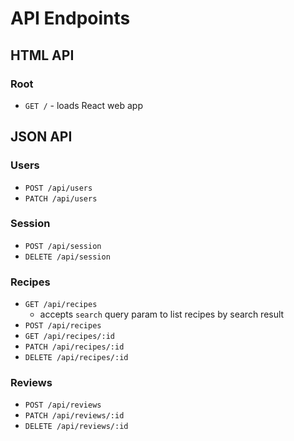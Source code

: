 # API Endpoints

## HTML API

### Root
* ```GET /``` - loads React web app

## JSON API

### Users
* ```POST /api/users```
* ```PATCH /api/users```

### Session
* ```POST /api/session```
* ```DELETE /api/session```

### Recipes
* ```GET /api/recipes```
	* accepts ```search``` query param to list recipes by search result
* ```POST /api/recipes```
* ```GET /api/recipes/:id```
* ```PATCH /api/recipes/:id```
* ```DELETE /api/recipes/:id```

### Reviews
* ```POST /api/reviews```
* ```PATCH /api/reviews/:id```
* ```DELETE /api/reviews/:id``` 
